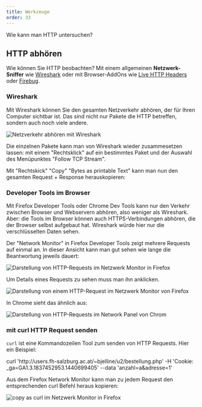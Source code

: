 ```yaml
---
title: Werkzeuge
order: 33
---
```


Wie kann man HTTP untersuchen? 


HTTP abhören
--------------
Wie können Sie HTTP beobachten?  Mit einem allgemeinen
**Netzwerk-Sniffer** wie [Wireshark](http://www.wireshark.org/) oder mit Browser-AddOns
wie [Live HTTP Headers](https://addons.mozilla.org/en-US/firefox/addon/live-http-headers/)
oder [Firebug](https://addons.mozilla.org/en-US/firefox/addon/firebug/?src=search). 

### Wireshark

Mit Wireshark können Sie den gesamten Netzverkehr abhören, der für Ihren
Computer sichtbar ist.  Das sind nicht nur Pakete die HTTP betreffen, sondern
auch noch viele andere. 

![Netzverkehr abhören mit Wireshark](/images/wireshark-fullscreen.png)

Die einzelnen Pakete kann man von Wireshark wieder
zusammesetzen lassen: mit einem "Rechtsklick" auf ein bestimmtes Paket und
der Auswahl des Menüpunktes "Follow TCP Stream".

Mit "Rechtskick" "Copy" "Bytes as printable Text" kann man nun den gesamten
Request + Response herauskopieren:


### Developer Tools im Browser

Mit Firefox Developer Tools oder Chrome Dev Tools kann nur den Verkehr zwischen Browser und Webservern abhören, 
also weniger als Wireshark.
Aber: die Tools im Browser können auch HTTPS-Verbindungen abhören, die der
Browser selbst aufgebaut hat.  Wireshark
würde hier nur die verschlüsselten Daten sehen.

Der "Network Monitor" in Firefox Developer Tools zeigt mehrere Requests auf einmal an.
In dieser Ansicht kann man gut sehen wie lange die Beantwortung jeweils dauert:

![Darstellung von HTTP-Requests im Netzwerk Monitor in Firefox](/images/firefox-network.png)

Um Details eines Requests zu sehen muss man ihn anklicken.  

![Darstellung von einem HTTP-Request im Netzwerk Monitor von Firefox](/images/firebug-headers.png)

In Chrome sieht das ähnlich aus:

![Darstellung von HTTP-Requests im Network Panel von Chrom](/images/chrome-network.png)


### mit curl HTTP Request senden

`curl` ist eine Kommandozeilen Tool zum senden von HTTP Requests.
Hier ein Beispiel:

<shell>
curl 'http://users.fh-salzburg.ac.at/~bjelline/u2/bestellung.php'
  -H 'Cookie: _ga=GA1.3.1837452953.1440699405' 
  --data 'anzahl=a&adresse=1'
</shell>

Aus dem Firefox Network Monitor kann man zu jedem Request den entsprechenden
curl Befehl heraus kopieren:

![copy as curl im Netzwerk Monitor in Firefox](/images/firefox-copy-as-curl.png)
